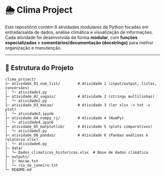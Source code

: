 # 🌦️ Clima Project  

Este repositório contém 6 atividades modulares de Python focadas em entrada/saída de dados, análise climática e visualização de informações.  
Cada atividade foi desenvolvida de forma **modular**, com **funções especializadas** e **comentários/documentação (docstrings)** para melhor organização e manutenção.  

---

## 📂 Estrutura do Projeto

```text
clima_project/
├─ atividade_01_num_list/        # Atividade 1 (input/output, listas, conversões)
│  └─ atividade1.py
├─ atividade_02_vogais/          # Atividade 2 (strings multilinhas)
│  └─ atividade2.py
├─ atividade_03_macae/           # Atividade 3 (ler xlsx -> txt -> plot)
│  └─ atividade3.ipynb
├─ atividade_04_numpy_rj/        # Atividade 4 (NumPy)
│  └─ atividade4.ipynb
├─ atividade_05_matplotlib/      # Atividade 5 (plots comparativos)
│  └─ atividade5.py
├─ atividade_06_pandas/          # Atividade 6 (Pandas análises e relatório xlsx)
│  └─ atividade6.py
├─ data/
│  └─ Dados_climaticos_historicos.xlsx  # Base de dados climática
├─ outputs/
│  ├─ macae.txt
│  └─ rio_de_janeiro.txt
└─ README.md

